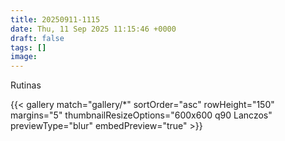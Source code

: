 ```yaml
---
title: 20250911-1115
date: Thu, 11 Sep 2025 11:15:46 +0000
draft: false
tags: []
image: 
---
```


Rutinas

{{< gallery match="gallery/*" sortOrder="asc" rowHeight="150" margins="5" thumbnailResizeOptions="600x600 q90 Lanczos" previewType="blur" embedPreview="true" >}}

